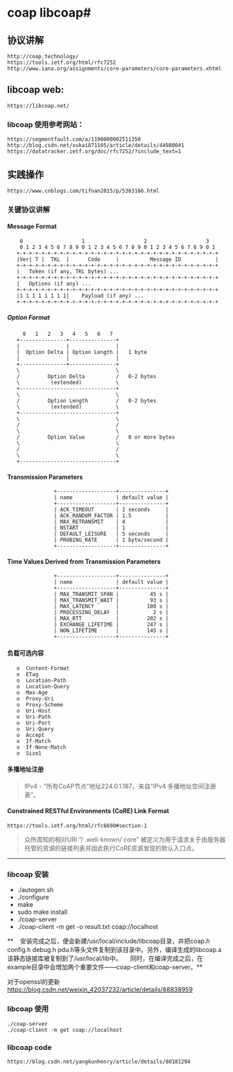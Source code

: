# coap  libcoap#

## 协议讲解 ##
	http://coap.technology/
	https://tools.ietf.org/html/rfc7252
	http://www.iana.org/assignments/core-parameters/core-parameters.xhtml
## libcoap  web: ##
	https://libcoap.net/
### libcoap 使用参考网站： ###

	https://segmentfault.com/a/1190000002511350
	http://blog.csdn.net/xukai871105/article/details/44980041
	https://datatracker.ietf.org/doc/rfc7252/?include_text=1

## 实践操作 ##

	https://www.cnblogs.com/tifnan2015/p/5363166.html
### 关键协议讲解 ###
#### Message Format ####

	    0                   1                   2                   3
	    0 1 2 3 4 5 6 7 8 9 0 1 2 3 4 5 6 7 8 9 0 1 2 3 4 5 6 7 8 9 0 1
	   +-+-+-+-+-+-+-+-+-+-+-+-+-+-+-+-+-+-+-+-+-+-+-+-+-+-+-+-+-+-+-+-+
	   |Ver| T |  TKL  |      Code     |          Message ID           |
	   +-+-+-+-+-+-+-+-+-+-+-+-+-+-+-+-+-+-+-+-+-+-+-+-+-+-+-+-+-+-+-+-+
	   |   Token (if any, TKL bytes) ...
	   +-+-+-+-+-+-+-+-+-+-+-+-+-+-+-+-+-+-+-+-+-+-+-+-+-+-+-+-+-+-+-+-+
	   |   Options (if any) ...
	   +-+-+-+-+-+-+-+-+-+-+-+-+-+-+-+-+-+-+-+-+-+-+-+-+-+-+-+-+-+-+-+-+
	   |1 1 1 1 1 1 1 1|    Payload (if any) ...
	   +-+-+-+-+-+-+-+-+-+-+-+-+-+-+-+-+-+-+-+-+-+-+-+-+-+-+-+-+-+-+-+-+

                        
##### Option Format 

	     0   1   2   3   4   5   6   7
	   +---------------+---------------+
	   |               |               |
	   |  Option Delta | Option Length |   1 byte
	   |               |               |
	   +---------------+---------------+
	   \                               \
	   /         Option Delta          /   0-2 bytes
	   \          (extended)           \
	   +-------------------------------+
	   \                               \
	   /         Option Length         /   0-2 bytes
	   \          (extended)           \
	   +-------------------------------+
	   \                               \
	   /                               /
	   \                               \
	   /         Option Value          /   0 or more bytes
	   \                               \
	   /                               /
	   \                               \
	   +-------------------------------+	

####  Transmission Parameters ####
                   +-------------------+---------------+
                   | name              | default value |
                   +-------------------+---------------+
                   | ACK_TIMEOUT       | 2 seconds     |
                   | ACK_RANDOM_FACTOR | 1.5           |
                   | MAX_RETRANSMIT    | 4             |
                   | NSTART            | 1             |
                   | DEFAULT_LEISURE   | 5 seconds     |
                   | PROBING_RATE      | 1 byte/second |
                   +-------------------+---------------+

#### Time Values Derived from Transmission Parameters ####
                   +-------------------+---------------+
                   | name              | default value |
                   +-------------------+---------------+
                   | MAX_TRANSMIT_SPAN |          45 s |
                   | MAX_TRANSMIT_WAIT |          93 s |
                   | MAX_LATENCY       |         100 s |
                   | PROCESSING_DELAY  |           2 s |
                   | MAX_RTT           |         202 s |
                   | EXCHANGE_LIFETIME |         247 s |
                   | NON_LIFETIME      |         145 s |
                   +-------------------+---------------+
#### 负载可选内容 ####
	   o  Content-Format
	   o  ETag
	   o  Location-Path
	   o  Location-Query
	   o  Max-Age
	   o  Proxy-Uri
	   o  Proxy-Scheme
	   o  Uri-Host
	   o  Uri-Path
	   o  Uri-Port
	   o  Uri-Query
	   o  Accept
	   o  If-Match
	   o  If-None-Match
	   o  Size1

#### 多播地址注册 ####

> IPv4  - “所有CoAP节点”地址224.0.1.187，来自“IPv4 多播地址空间注册表”。

#### Constrained RESTful Environments (CoRE) Link Format ####

	https://tools.ietf.org/html/rfc6690#section-1

> 众所周知的相对URI  “/ .well-known/ core” 被定义为用于请求关于由服务器托管的资源的链接列表并因此执行CoRE资源发现的默认入口点。




-----
### libcoap 安装 ###

- ./autogen.sh
- ./configure
- make
- sudo make install 
- ./coap-server
- ./coap-client -m get -o result.txt coap://localhost



**    安装完成之后，便会新建/usr/local/include/libcoap目录，并把coap.h config.h debug.h pdu.h等头文件复制到该目录中。另外，编译生成的libcoap.a该静态链接库被复制到了/usr/local/lib中。
    同时，在编译完成之后，在example目录中会增加两个重要文件——coap-client和coap-server。**

对于openssl的更新
	https://blog.csdn.net/weixin_42037232/article/details/88838959

### libcoap 使用 ###
	./coap-server
	./coap-client -m get coap://localhost

### libcoap code ###

	https://blog.csdn.net/yangkunhenry/article/details/80181294

